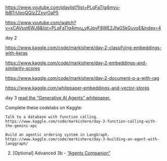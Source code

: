 https://www.youtube.com/playlist?list=PLqFaTIg4myu-lbBTrUpoQQIzZZxvrOaP5

https://www.youtube.com/watch?v=xCAVsst6WJ8&list=PLqFaTIg4myu_yKJpvF8WE2JfaG5kGuvoE&index=4

day 2

  https://www.kaggle.com/code/markishere/day-2-classifying-embeddings-with-keras

  https://www.kaggle.com/code/markishere/day-2-embeddings-and-similarity-scores

  https://www.kaggle.com/code/markishere/day-2-document-q-a-with-rag

  https://www.kaggle.com/whitepaper-embeddings-and-vector-stores

day 3
  <a href="https://www.kaggle.com/whitepaper-agents">read the “Generative AI Agents” whitepaper.</a>
  
  Complete these codelabs on Kaggle:
  
    Talk to a database with function calling. https://www.kaggle.com/code/markishere/day-3-function-calling-with-the-gemini-api
    
    Build an agentic ordering system in LangGraph. https://www.kaggle.com/code/markishere/day-3-building-an-agent-with-langgraph/
    
  2. [Optional] Advanced 3b - <a href="https://www.kaggle.com/whitepaper-agent-companion">“Agents Companion”</a>
  
  
